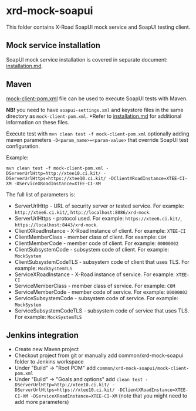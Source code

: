# xrd-mock-soapui

This folder contains X-Road SoapUI mock service and SoapUI testing client.

## Mock service installation

SoapUI mock service installation is covered in separate document: [installation.md](installation.md).

## Maven

[mock-client-pom.xml](mock-client-pom.xml) file can be used to execute SoapUI tests with Maven.

**NB!** you need to have `soapui-settings.xml` and keystore files in the same directory as `mock-client-pom.xml`.
*Refer to [installation.md](installation.md) for additional information on these files.

Execute test with `mvn clean test -f mock-client-pom.xml` optionally adding maven parameters `-D<param_name>=<param-value>` that override SoapUI test configuration.

Example:

`mvn clean test -f mock-client-pom.xml -DServerUrlHttp=http://xtee10.ci.kit/ -DServerUrlHttps=https://xtee10.ci.kit/ -DClientXRoadInstance=XTEE-CI-XM -DServiceXRoadInstance=XTEE-CI-XM`

The full list of parameters is:
- ServerUrlHttp - URL of security server or tested service. For example: `http://xtee6.ci.kit/`, `http://localhost:8086/xrd-mock`.
- ServerUrlHttps - protocol used. For example: `https://xtee6.ci.kit/`, `https://localhost:8443/xrd-mock`.
- ClientXRoadInstance - X-Road instance of client. For example: `XTEE-CI`
- ClientMemberClass - member class of client. For example: `COM`
- ClientMemberCode - member code of client. For example: `00000002`
- ClientSubsystemCode - subsystem code of client. For example: `MockSystem`
- ClientSubsystemCodeTLS - subsystem code of client that uses TLS. For example: `MockSystemTLS`
- ServiceXRoadInstance - X-Road instance of service. For example: `XTEE-CI`
- ServiceMemberClass - member class of service. For example: `COM`
- ServiceMemberCode - member code of service. For example: `00000002`
- ServiceSubsystemCode - subsystem code of service. For example: `MockSystem`
- ServiceSubsystemCodeTLS - subsystem code of service that uses TLS. For example: `MockSystemTLS`

## Jenkins integration

- Create new Maven project
- Checkout project from git or manually add common/xrd-mock-soapui folder to Jenkins workspace
- Under "Build" -> "Root POM" add `common/xrd-mock-soapui/mock-client-pom.xml`
- Under "Build" -> "Goals and options" add `clean test -DServerUrlHttp=http://xtee10.ci.kit/ -DServerUrlHttps=https://xtee10.ci.kit/
  -DClientXRoadInstance=XTEE-CI-XM -DServiceXRoadInstance=XTEE-CI-XM` (note that you might need to add more parameters)
